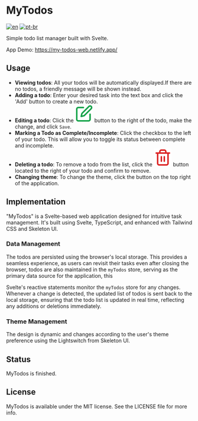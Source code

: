 # MyTodos

[![en](https://img.shields.io/badge/lang-en-red.svg)](README.md)
[![pt-br](https://img.shields.io/badge/lang-pt--br-green.svg)](README.pt-br.md)

Simple todo list manager built with Svelte. 

App Demo: https://my-todos-web.netlify.app/

## Usage

- **Viewing todos**: All your todos will be automatically displayed.If there are no todos, a friendly message will be shown instead.
- **Adding a todo**: Enter your desired task into the text box and click the 'Add' button to create a new todo.
- **Editing a todo**: Click the ![Edit Icon](src/lib/assets/edit-icon.svg) button to the right of the todo, make the change, and click `Save`.
- **Marking a Todo as Complete/Incomplete**: Click the checkbox to the left of your todo. This will allow you to toggle its status between complete and incomplete.
- **Deleting a todo**: To remove a todo from the list, click the ![Delete Icon](src/lib/assets/delete-icon.svg) button located to the right of your todo and confirm to remove.
- **Changing theme**: To change the theme, click the button on the top right of the application.

## Implementation

"MyTodos" is a Svelte-based web application designed for intuitive task management. It's built using Svelte, TypeScript, and enhanced with Tailwind CSS and Skeleton UI.

### Data Management
The todos are persisted using the browser's local storage. This provides a seamless experience, as users can revisit their tasks even after closing the browser, todos are also maintained in the `myTodos` store, serving as the primary data source for the application, this 

Svelte's reactive statements monitor the `myTodos` store for any changes. Whenever a change is detected, the updated list of todos is sent back to the local storage, ensuring that the todo list is updated in real time, reflecting any additions or deletions immediately.

### Theme Management

The design is dynamic and changes according to the user's theme preference using the Lightswitch from Skeleton UI.

## Status

MyTodos is finished.

## License

MyTodos is available under the MIT license. See the LICENSE file for more info.
